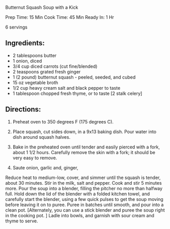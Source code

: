 Butternut Squash Soup with a Kick

Prep Time: 15 Min
Cook Time: 45 Min
Ready In: 1 Hr

6 servings

## Ingredients:
- 2 tablespoons butter
- 1 onion, diced
- 3/4 cup diced carrots (cut fine/blended)
- 2 teaspoons grated fresh ginger
- 1 (2 pound) butternut squash - peeled, seeded, and cubed
- 15 oz vegetable broth
- 1/2 cup heavy cream
    salt and black pepper to taste
- 1 tablespoon chopped fresh thyme, or to taste
    [2 stalk celery]


## Directions:
1. Preheat oven to 350 degrees F (175 degrees C).
2. Place squash, cut sides down, in a 9x13 baking dish. Pour water into dish around squash halves.
3. Bake in the preheated oven until tender and easily pierced with a fork, about 1 1/2 hours. Carefully remove the skin with a fork; it should be very easy to remove.


1. Saute onion, garlic and, ginger, 

Reduce heat to medium-low, cover, and simmer until the squash is tender, about 30 minutes.
Stir in the milk, salt and pepper.
Cook and stir 5 minutes more.
Pour the soup into a blender, filling the pitcher no more than halfway full.
Hold down the lid of the blender with a folded kitchen towel, and carefully start the blender, using a few quick pulses to get the soup moving before leaving it on to puree. Puree in batches until smooth, and pour into a clean pot.
   [Alternately, you can use a stick blender and puree the soup right in the cooking pot. ]
Ladle into bowls, and garnish with sour cream and thyme to serve.
